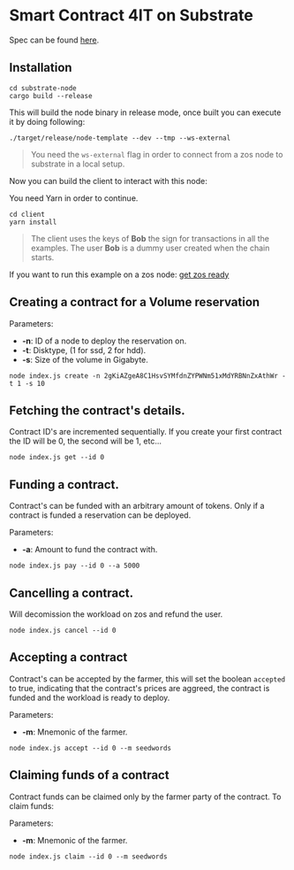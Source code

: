 # Smart Contract 4IT on Substrate

Spec can be found [here](./spec.md).

## Installation

```
cd substrate-node
cargo build --release
```

This will build the node binary in release mode, once built you can execute it by doing following:

`./target/release/node-template --dev --tmp --ws-external`

> You need the `ws-external` flag in order to connect from a zos node to substrate in a local setup.

Now you can build the client to interact with this node:

You need Yarn in order to continue.

```
cd client
yarn install
```

> The client uses the keys of **Bob** the sign for transactions in all the examples. The user **Bob** is a dummy user created when the chain starts.

If you want to run this example on a zos node: [get zos ready](./zos.md)

## Creating a contract for a Volume reservation

Parameters:

* **-n**: ID of a node to deploy the reservation on.
* **-t**: Disktype, (1 for ssd, 2 for hdd).
* **-s**: Size of the volume in Gigabyte.

`node index.js create -n 2gKiAZgeA8C1HsvSYMfdnZYPWNm51xMdYRBNnZxAthWr -t 1 -s 10`

## Fetching the contract's details.

Contract ID's are incremented sequentially. If you create your first contract the ID will be 0, the second will be 1, etc...

`node index.js get --id 0`

## Funding a contract.

Contract's can be funded with an arbitrary amount of tokens. Only if a contract is funded a reservation can be deployed.

Parameters:

* **-a**: Amount to fund the contract with.

`node index.js pay --id 0 --a 5000`

## Cancelling a contract.

Will decomission the workload on zos and refund the user.

`node index.js cancel --id 0`

## Accepting a contract

Contract's can be accepted by the farmer, this will set the boolean `accepted` to true, indicating that the contract's prices are aggreed, the contract is funded and the workload is ready to deploy.

Parameters:

* **-m**: Mnemonic of the farmer.

`node index.js accept --id 0 --m seedwords`

## Claiming funds of a contract

Contract funds can be claimed only by the farmer party of the contract. To claim funds:

Parameters:

* **-m**: Mnemonic of the farmer.

`node index.js claim --id 0 --m seedwords`